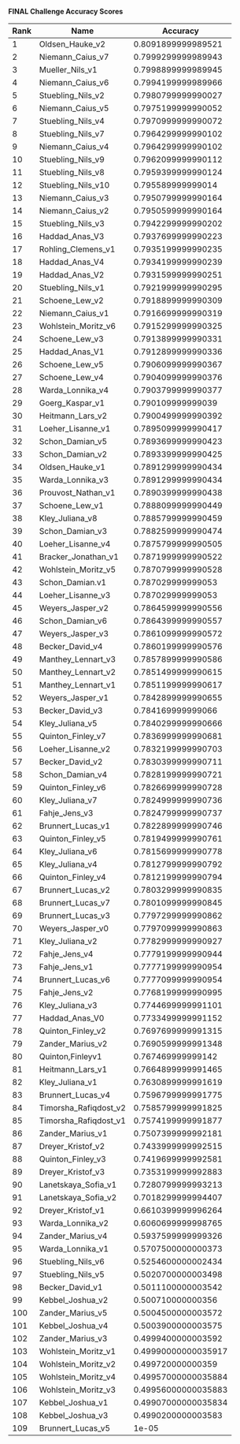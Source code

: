 **FINAL Challenge Accuracy Scores**



|Rank|Name|Accuracy|
|----|-----|---|
|1|Oldsen_Hauke_v2|0.8091899999989521|
|2|Niemann_Caius_v7|0.7999299999989943|
|3|Mueller_Nils_v1|0.7998899999989945|
|4|Niemann_Caius_v6|0.7994199999989966|
|5|Stuebling_Nils_v2|0.7980799999990027|
|6|Niemann_Caius_v5|0.7975199999990052|
|7|Stuebling_Nils_v4|0.7970999999990072|
|8|Stuebling_Nils_v7|0.7964299999990102|
|9|Niemann_Caius_v4|0.7964299999990102|
|10|Stuebling_Nils_v9|0.7962099999990112|
|11|Stuebling_Nils_v8|0.7959399999990124|
|12|Stuebling_Nils_v10|0.795589999999014|
|13|Niemann_Caius_v3|0.7950799999990164|
|14|Niemann_Caius_v2|0.7950599999990164|
|15|Stuebling_Nils_v3|0.7942299999990202|
|16|Haddad_Anas_V3|0.7937699999990223|
|17|Rohling_Clemens_v1|0.7935199999990235|
|18|Haddad_Anas_V4|0.7934199999990239|
|19|Haddad_Anas_V2|0.7931599999990251|
|20|Stuebling_Nils_v1|0.7921999999990295|
|21|Schoene_Lew_v2|0.7918899999990309|
|22|Niemann_Caius_v1|0.7916699999990319|
|23|Wohlstein_Moritz_v6|0.7915299999990325|
|24|Schoene_Lew_v3|0.7913899999990331|
|25|Haddad_Anas_V1|0.7912899999990336|
|26|Schoene_Lew_v5|0.7906099999990367|
|27|Schoene_Lew_v4|0.7904099999990376|
|28|Warda_Lonnika_v4|0.7903799999990377|
|29|Goerg_Kaspar_v1|0.790109999999039|
|30|Heitmann_Lars_v2|0.7900499999990392|
|31|Loeher_Lisanne_v1|0.7895099999990417|
|32|Schon_Damian_v5|0.7893699999990423|
|33|Schon_Damian_v2|0.7893399999990425|
|34|Oldsen_Hauke_v1|0.7891299999990434|
|35|Warda_Lonnika_v3|0.7891299999990434|
|36|Prouvost_Nathan_v1|0.7890399999990438|
|37|Schoene_Lew_v1|0.7888099999990449|
|38|Kley_Juliana_v8|0.7885799999990459|
|39|Schon_Damian_v3|0.7882599999990474|
|40|Loeher_Lisanne_v4|0.7875799999990505|
|41|Bracker_Jonathan_v1|0.7871999999990522|
|42|Wohlstein_Moritz_v5|0.7870799999990528|
|43|Schon_Damian.v1|0.787029999999053|
|44|Loeher_Lisanne_v3|0.787029999999053|
|45|Weyers_Jasper_v2|0.7864599999990556|
|46|Schon_Damian_v6|0.7864399999990557|
|47|Weyers_Jasper_v3|0.7861099999990572|
|48|Becker_David_v4|0.7860199999990576|
|49|Manthey_Lennart_v3|0.7857899999990586|
|50|Manthey_Lennart_v2|0.7851499999990615|
|51|Manthey_Lennart_v1|0.7851199999990617|
|52|Weyers_Jasper_v1|0.7842899999990655|
|53|Becker_David_v3|0.784169999999066|
|54|Kley_Juliana_v5|0.7840299999990666|
|55|Quinton_Finley_v7|0.7836999999990681|
|56|Loeher_Lisanne_v2|0.7832199999990703|
|57|Becker_David_v2|0.7830399999990711|
|58|Schon_Damian_v4|0.7828199999990721|
|59|Quinton_Finley_v6|0.7826699999990728|
|60|Kley_Juliana_v7|0.7824999999990736|
|61|Fahje_Jens_v3|0.7824799999990737|
|62|Brunnert_Lucas_v1|0.7822899999990746|
|63|Quinton_Finley_v5|0.7819499999990761|
|64|Kley_Juliana_v6|0.7815699999990778|
|65|Kley_Juliana_v4|0.7812799999990792|
|66|Quinton_Finley_v4|0.7812199999990794|
|67|Brunnert_Lucas_v2|0.7803299999990835|
|68|Brunnert_Lucas_v7|0.7801099999990845|
|69|Brunnert_Lucas_v3|0.7797299999990862|
|70|Weyers_Jasper_v0|0.7797099999990863|
|71|Kley_Juliana_v2|0.7782999999990927|
|72|Fahje_Jens_v4|0.7779199999990944|
|73|Fahje_Jens_v1|0.7777199999990954|
|74|Brunnert_Lucas_v6|0.7777099999990954|
|75|Fahje_Jens_v2|0.7768199999990995|
|76|Kley_Juliana_v3|0.7744699999991101|
|77|Haddad_Anas_V0|0.7733499999991152|
|78|Quinton_Finley_v2|0.7697699999991315|
|79|Zander_Marius_v2|0.7690599999991348|
|80|Quinton,Finleyv1|0.767469999999142|
|81|Heitmann_Lars_v1|0.7664899999991465|
|82|Kley_Juliana_v1|0.7630899999991619|
|83|Brunnert_Lucas_v4|0.7596799999991775|
|84|Timorsha_Rafiqdost_v2|0.7585799999991825|
|85|Timorsha_Rafiqdost_v1|0.7574199999991877|
|86|Zander_Marius_v1|0.7507399999992181|
|87|Dreyer_Kristof_v2|0.7433999999992515|
|88|Quinton_Finley_v3|0.7419699999992581|
|89|Dreyer_Kristof_v3|0.7353199999992883|
|90|Lanetskaya_Sofia_v1|0.7280799999993213|
|91|Lanetskaya_Sofia_v2|0.7018299999994407|
|92|Dreyer_Kristof_v1|0.6610399999996264|
|93|Warda_Lonnika_v2|0.6060699999998765|
|94|Zander_Marius_v4|0.5937599999999326|
|95|Warda_Lonnika_v1|0.5707500000000373|
|96|Stuebling_Nils_v6|0.5254600000002434|
|97|Stuebling_Nils_v5|0.5020700000003498|
|98|Becker_David_v1|0.5011100000003542|
|99|Kebbel_Joshua_v2|0.500710000000356|
|100|Zander_Marius_v5|0.5004500000003572|
|101|Kebbel_Joshua_v4|0.5003900000003575|
|102|Zander_Marius_v3|0.4999400000003592|
|103|Wohlstein_Moritz_v1|0.49990000000035917|
|104|Wohlstein_Moritz_v2|0.499720000000359|
|105|Wohlstein_Moritz_v4|0.49957000000035884|
|106|Wohlstein_Moritz_v3|0.49956000000035883|
|107|Kebbel_Joshua_v1|0.49907000000035834|
|108|Kebbel_Joshua_v3|0.4990200000003583|
|109|Brunnert_Lucas_v5|1e-05|
